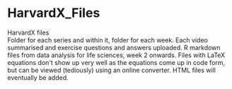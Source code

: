 # HarvardX_Files
HarvardX files  
Folder for each series and within it, folder for each week. Each video summarised and exercise questions and answers uploaded. R markdown files from data analysis for life sciences, week 2 onwards. Files with LaTeX equations don't show up very well as the equations come up in  code form, but can be viewed (tediously) using an online converter. HTML files will eventually be added.
